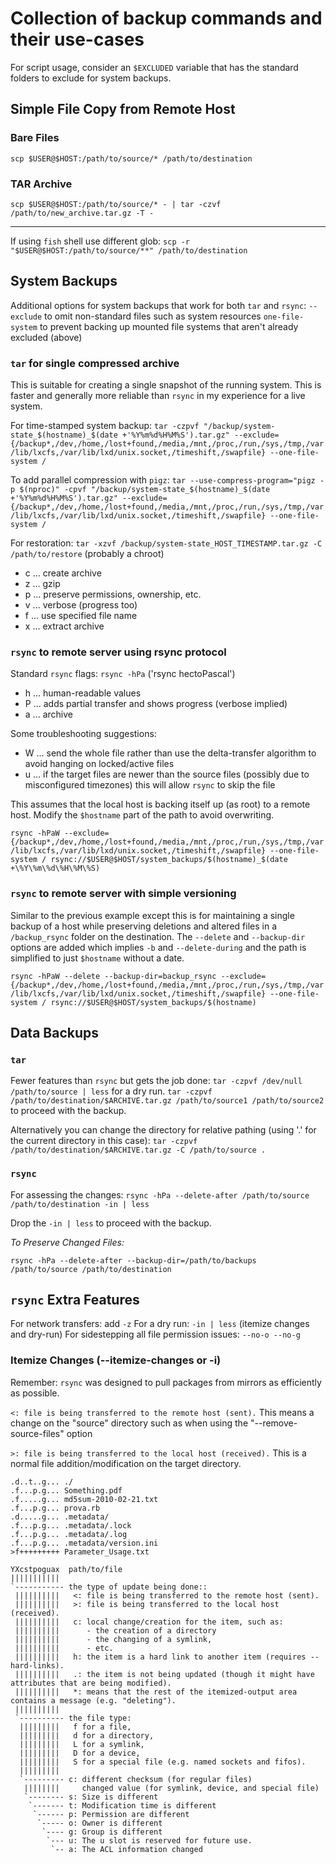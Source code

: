 # Collection of backup commands and their use-cases

For script usage, consider an `$EXCLUDED` variable that has the standard folders to exclude for system backups.

## Simple File Copy from Remote Host

### Bare Files
`scp $USER@$HOST:/path/to/source/* /path/to/destination`
### TAR Archive
`scp $USER@$HOST:/path/to/source/* - | tar -czvf /path/to/new_archive.tar.gz -T -`

---

If using `fish` shell use different glob:
`scp -r "$USER@$HOST:/path/to/source/**" /path/to/destination`

## System Backups

Additional options for system backups that work for both `tar` and `rsync`:
`--exclude` to omit non-standard files such as system resources
`one-file-system` to prevent backing up mounted file systems that aren't already excluded (above)

### `tar` for single compressed archive

This is suitable for creating a single snapshot of the running system. This is faster and generally more reliable than `rsync` in my experience for a live system.

For time-stamped system backup:
`tar -czpvf "/backup/system-state_$(hostname)_$(date +'%Y%m%d%H%M%S').tar.gz" --exclude={/backup*,/dev,/home,/lost+found,/media,/mnt,/proc,/run,/sys,/tmp,/var/lib/lxcfs,/var/lib/lxd/unix.socket,/timeshift,/swapfile} --one-file-system /`

To add parallel compression with `pigz`:
`tar --use-compress-program="pigz -p $(nproc)" -cpvf "/backup/system-state_$(hostname)_$(date +'%Y%m%d%H%M%S').tar.gz" --exclude={/backup*,/dev,/home,/lost+found,/media,/mnt,/proc,/run,/sys,/tmp,/var/lib/lxcfs,/var/lib/lxd/unix.socket,/timeshift,/swapfile} --one-file-system /`

For restoration:
`tar -xzvf /backup/system-state_HOST_TIMESTAMP.tar.gz -C /path/to/restore` (probably a chroot)

- c ... create archive
- z ... gzip
- p ... preserve permissions, ownership, etc.
- v ... verbose (progress too)
- f ... use specified file name
- x ... extract archive

### `rsync` to remote server using rsync protocol
Standard `rsync` flags: `rsync -hPa` ('rsync hectoPascal')
- h ... human-readable values
- P ... adds partial transfer and shows progress (verbose implied)
- a ... archive

Some troubleshooting suggestions:
- W ... send the whole file rather than use the delta-transfer algorithm to avoid hanging on locked/active files
- u ... if the target files are newer than the source files (possibly due to misconfigured timezones) this will allow `rsync` to skip the file

This assumes that the local host is backing itself up (as root) to a remote host. Modify the `$hostname` part of the path to avoid overwriting.

`rsync -hPaW --exclude={/backup*,/dev,/home,/lost+found,/media,/mnt,/proc,/run,/sys,/tmp,/var/lib/lxcfs,/var/lib/lxd/unix.socket,/timeshift,/swapfile} --one-file-system / rsync://$USER@$HOST/system_backups/$(hostname)_$(date +\%Y\%m\%d\%H\%M\%S)`

### `rsync` to remote server with simple versioning

Similar to the previous example except this is for maintaining a single backup of a host while preserving deletions and altered files in a `/backup_rsync` folder on the destination. The `--delete` and `--backup-dir` options are added which implies `-b` and `--delete-during` and the path is simplified to just `$hostname` without a date.

`rsync -hPaW --delete --backup-dir=backup_rsync --exclude={/backup*,/dev,/home,/lost+found,/media,/mnt,/proc,/run,/sys,/tmp,/var/lib/lxcfs,/var/lib/lxd/unix.socket,/timeshift,/swapfile} --one-file-system / rsync://$USER@$HOST/system_backups/$(hostname)`

## Data Backups

### `tar`

Fewer features than `rsync` but gets the job done:
`tar -czpvf /dev/null /path/to/source | less` for a dry run.
`tar -czpvf /path/to/destination/$ARCHIVE.tar.gz /path/to/source1 /path/to/source2` to proceed with the backup.

Alternatively you can change the directory for relative pathing (using '.' for the current directory in this case):
`tar -czpvf /path/to/destination/$ARCHIVE.tar.gz -C /path/to/source .`

### `rsync`

For assessing the changes:
`rsync -hPa --delete-after /path/to/source /path/to/destination -in | less`

Drop the `-in | less` to proceed with the backup.

*To Preserve Changed Files:*

`rsync -hPa --delete-after --backup-dir=/path/to/backups /path/to/source /path/to/destination`

## `rsync` Extra Features

For network transfers: add `-z`
For a dry run: `-in | less` (itemize changes and dry-run)
For sidestepping all file permission issues: `--no-o --no-g`

### Itemize Changes (--itemize-changes or -i)

Remember: `rsync` was designed to pull packages from mirrors as efficiently as possible.

`<: file is being transferred to the remote host (sent).`
    This means a change on the "source" directory such as when using the "--remove-source-files" option

`>: file is being transferred to the local host (received).`
    This is a normal file addition/modification on the target directory.
```
.d..t..g... ./
.f...p.g... Something.pdf
.f.....g... md5sum-2010-02-21.txt
.f...p.g... prova.rb
.d.....g... .metadata/
.f...p.g... .metadata/.lock
.f...p.g... .metadata/.log
.f...p.g... .metadata/version.ini
>f+++++++++ Parameter_Usage.txt

YXcstpoguax  path/to/file
|||||||||||
`----------- the type of update being done::
 ||||||||||   <: file is being transferred to the remote host (sent).
 ||||||||||   >: file is being transferred to the local host (received).
 ||||||||||   c: local change/creation for the item, such as:
 ||||||||||      - the creation of a directory
 ||||||||||      - the changing of a symlink,
 ||||||||||      - etc.
 ||||||||||   h: the item is a hard link to another item (requires --hard-links).
 ||||||||||   .: the item is not being updated (though it might have attributes that are being modified).
 ||||||||||   *: means that the rest of the itemized-output area contains a message (e.g. "deleting").
 ||||||||||
 `---------- the file type:
  |||||||||   f for a file,
  |||||||||   d for a directory,
  |||||||||   L for a symlink,
  |||||||||   D for a device,
  |||||||||   S for a special file (e.g. named sockets and fifos).
  |||||||||
  `--------- c: different checksum (for regular files)
   ||||||||     changed value (for symlink, device, and special file)
   `-------- s: Size is different
    `------- t: Modification time is different
     `------ p: Permission are different
      `----- o: Owner is different
       `---- g: Group is different
        `--- u: The u slot is reserved for future use.
         `-- a: The ACL information changed
```
